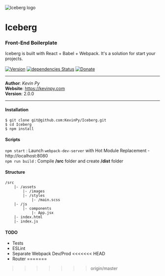 ![Iceberg logo](https://kevinpy.com/Projects/Iceberg/out/iceberg-logo.png)
# Iceberg
### Front-End Boilerplate
Iceberg is built with React + Babel + Webpack. It's a solution for start your projects.<br />
<br />
[![Version](https://img.shields.io/github/release/kevinpy/Iceberg.svg)](https://github.com/kevinpy/Iceberg/releases)
[![dependencies Status](https://david-dm.org/kevinpy/iceberg/status.svg)](https://david-dm.org/kevinpy/iceberg)
[![Donate](https://img.shields.io/badge/Donate-PayPal-green.svg)](paypal.me/kevinpy)
***
**Author**: *Kevin Py*<br />
**Website**: <https://kevinpy.com><br />
**Version**: 2.0.0
***
#### Installation
```
$ git clone git@github.com:KevinPy/Iceberg.git
$ cd Iceberg
$ npm install
```
#### Scripts
`npm start` : Launch `webpack-dev-server` with Hot Module Replacement - http://localhost:8080<br />
`npm run build` : Compile **/src** folder and create **/dist** folder<br />
#### Structure
```
/src
    |- /assets
        |- /images
        |- /styles
            |- /main.scss
    |- /js
        |- components
            |- App.jsx
    |- index.html
    |- index.js
```
#### TODO
- Tests
- ESLint
- Separate Webpack Dev/Prod
<<<<<<< HEAD
- Router
=======
>>>>>>> origin/master
